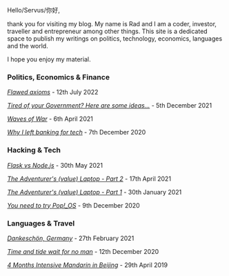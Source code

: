 Hello/Servus/你好,

thank you for visiting my blog. My name is Rad and I am a coder, investor, traveller and entrepreneur among other things. This site is a dedicated space to publish my writings on politics, technology, economics, languages and the world. 

I hope you enjoy my material.

### Politics, Economics & Finance

*[Flawed axioms](https://www.radleylewis.com/axioms_001.html)* - 12th July 2022

*[Tired of your Government? Here are some ideas...](https://www.radleylewis.com/tired_of_your_government_001.html)* - 5th December 2021

*[Waves of War](https://www.radleylewis.com/waves_of_war_001.html)* - 6th April 2021  

*[Why I left banking for tech](https://www.radleylewis.com/banking_001.html)* - 7th December 2020

### Hacking & Tech

*[Flask vs Node.js](https://www.radleylewis.com/flask_vs_node_001.html)* - 30th May 2021  

*[The Adventurer's (value) Laptop - Part 2](https://www.radleylewis.com/adventure_laptop_002.html)* - 17th April 2021

*[The Adventurer's (value) Laptop - Part 1](https://www.radleylewis.com/adventure_laptop_001.html)* - 30th January 2021

*[You need to try Pop!_OS](https://www.radleylewis.com/pop_os_001.html)* - 9th December 2020

### Languages & Travel

*[Dankeschön, Germany](https://www.radleylewis.com/dankeschoen_001.html)* - 27th February 2021

*[Time and tide wait for no man](https://www.radleylewis.com/time_001.html)* - 12th December 2020

*[4 Months Intensive Mandarin in Beijing](https://www.radleylewis.com/chinese_001.html)* - 29th April 2019  


